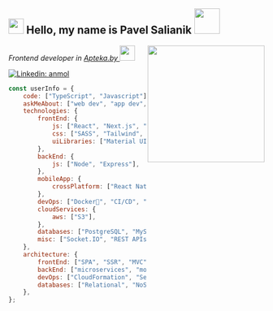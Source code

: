 <h2><img src="https://emojis.slackmojis.com/emojis/images/1531849430/4246/blob-sunglasses.gif?1531849430" width="30"/> Hello, my name is Pavel Salianik <img src="https://media.giphy.com/media/12oufCB0MyZ1Go/giphy.gif" width="50"></h2>
<img align='right' src="https://media.giphy.com/media/M9gbBd9nbDrOTu1Mqx/giphy.gif" width="230">
<p><em>Frontend developer in <a href="https://apteka.by/">Apteka.by
</a><img src="https://media.giphy.com/media/WUlplcMpOCEmTGBtBW/giphy.gif" width="30"> 
</em></p>

[![Linkedin: anmol](https://img.shields.io/badge/-anmol-blue?style=flat-square&logo=Linkedin&logoColor=white&link=https://www.linkedin.com/in/anmol-p-singh/)](https://www.linkedin.com/in/anmol098/)


```javascript
const userInfo = {
    code: ["TypeScript", "Javascript"],
    askMeAbout: ["web dev", "app dev", "cloud computing", "UI/UX", "tech trends"],
    technologies: {
        frontEnd: {
            js: ["React", "Next.js", "Vue", "Stimulus"],
            css: ["SASS", "Tailwind", "Bootstrap"],
            uiLibraries: ["Material UI", "Ant Design", "Shadcn UI"],
        },
        backEnd: {
            js: ["Node", "Express"],
        },
        mobileApp: {
            crossPlatform: ["React Native"],
        },
        devOps: ["Docker🐳", "CI/CD", "Nginx", "GitHub Actions", "Linux"],
        cloudServices: {
            aws: ["S3"],
        },
        databases: ["PostgreSQL", "MySQL", "MongoDB", "SQLite"],
        misc: ["Socket.IO", "REST APIs", "WebSockets", "Cloud Functions"],
    },
    architecture: {
        frontEnd: ["SPA", "SSR", "MVC"],
        backEnd: ["microservices", "monolithic", "serverless"],
        devOps: ["CloudFormation", "Serverless Framework"],
        databases: ["Relational", "NoSQL"],
    },
};
```
